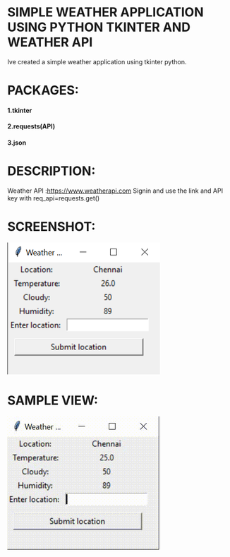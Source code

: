 # SIMPLE WEATHER APPLICATION USING PYTHON TKINTER AND WEATHER API

Ive created a simple weather application using tkinter python.

# PACKAGES:

#### 1.tkinter
#### 2.requests(API)
#### 3.json

# DESCRIPTION:

Weather API :https://www.weatherapi.com
Signin and use the link and API key with req_api=requests.get()

# SCREENSHOT:
![alt text](https://github.com/SRVikash/simple-weather-application-using-python-tkinter/blob/main/Screenshot/Screenshot%20(41).png)

# SAMPLE VIEW:
![alt text](https://github.com/SRVikash/simple-weather-application-using-python-tkinter/blob/main/Screenshot/recording%20weather%20app.gif)
